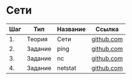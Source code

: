 # Сети

| Шаг | Тип     | Название | Ссылка                   |
| --- | ------- | -------- | ------------------------ |
| 1.  | Теория  | Cети     | [github.com](./STEP-1/)  |
| 2.  | Задание | ping     | [github.com](./ping/)    |
| 3.  | Задание | nc       | [github.com](./nc/)      |
| 4.  | Задание | netstat  | [github.com](./netstat/) |
